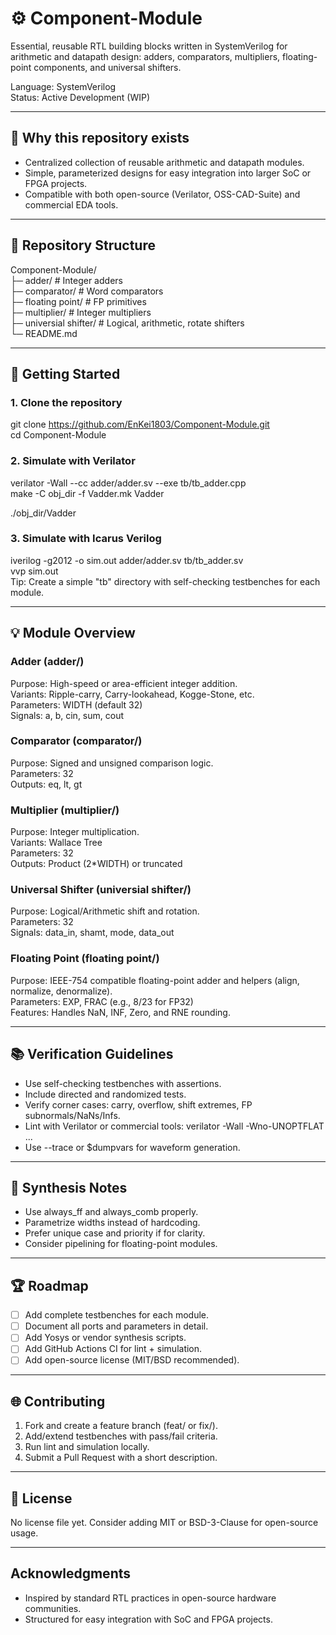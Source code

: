 # ⚙️ Component-Module

Essential, reusable RTL building blocks written in SystemVerilog for arithmetic and datapath design: adders, comparators, multipliers, floating-point components, and universal shifters.

Language: SystemVerilog  
Status: Active Development (WIP)  

---

## 🧩 Why this repository exists

- Centralized collection of reusable arithmetic and datapath modules.
- Simple, parameterized designs for easy integration into larger SoC or FPGA projects.
- Compatible with both open-source (Verilator, OSS-CAD-Suite) and commercial EDA tools.

---

## 📂 Repository Structure

Component-Module/  
├─ adder/               # Integer adders  
├─ comparator/          # Word comparators  
├─ floating point/      # FP primitives  
├─ multiplier/          # Integer multipliers  
├─ universial shifter/  # Logical, arithmetic, rotate shifters  
└─ README.md  

---

## 🚀 Getting Started

### 1. Clone the repository
git clone https://github.com/EnKei1803/Component-Module.git  
cd Component-Module  

### 2. Simulate with Verilator
verilator -Wall --cc adder/adder.sv --exe tb/tb_adder.cpp  
make -C obj_dir -f Vadder.mk Vadder  

./obj_dir/Vadder  

### 3. Simulate with Icarus Verilog
iverilog -g2012 -o sim.out adder/adder.sv tb/tb_adder.sv  
vvp sim.out  
Tip: Create a simple "tb" directory with self-checking testbenches for each module.  

---

## 💡 Module Overview

### Adder (adder/)
Purpose: High-speed or area-efficient integer addition.  
Variants: Ripple-carry, Carry-lookahead, Kogge-Stone, etc.  
Parameters: WIDTH (default 32)  
Signals: a, b, cin, sum, cout    

### Comparator (comparator/)
Purpose: Signed and unsigned comparison logic.  
Parameters: 32  
Outputs: eq, lt, gt  

### Multiplier (multiplier/)
Purpose: Integer multiplication.  
Variants: Wallace Tree  
Parameters: 32  
Outputs: Product (2*WIDTH) or truncated  

### Universal Shifter (universial shifter/)
Purpose: Logical/Arithmetic shift and rotation.  
Parameters: 32  
Signals: data_in, shamt, mode, data_out  

### Floating Point (floating point/)
Purpose: IEEE-754 compatible floating-point adder and helpers (align, normalize, denormalize).  
Parameters: EXP, FRAC (e.g., 8/23 for FP32)  
Features: Handles NaN, INF, Zero, and RNE rounding.  

---

## 📚 Verification Guidelines

- Use self-checking testbenches with assertions.
- Include directed and randomized tests.
- Verify corner cases: carry, overflow, shift extremes, FP subnormals/NaNs/Infs.
- Lint with Verilator or commercial tools:
  verilator -Wall -Wno-UNOPTFLAT ...
- Use --trace or $dumpvars for waveform generation.

---

## 📄 Synthesis Notes

- Use always_ff and always_comb properly.
- Parametrize widths instead of hardcoding.
- Prefer unique case and priority if for clarity.
- Consider pipelining for floating-point modules.

---

## 🏆 Roadmap

- [ ] Add complete testbenches for each module.
- [ ] Document all ports and parameters in detail.
- [ ] Add Yosys or vendor synthesis scripts.
- [ ] Add GitHub Actions CI for lint + simulation.
- [ ] Add open-source license (MIT/BSD recommended).

---

## 🌐 Contributing

1. Fork and create a feature branch (feat/<module> or fix/<module>).
2. Add/extend testbenches with pass/fail criteria.
3. Run lint and simulation locally.
4. Submit a Pull Request with a short description.

---

## 🪪 License

No license file yet. Consider adding MIT or BSD-3-Clause for open-source usage.

---

## Acknowledgments

- Inspired by standard RTL practices in open-source hardware communities.
- Structured for easy integration with SoC and FPGA projects.
